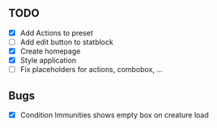 ## TODO
- [x] Add Actions to preset
- [ ] Add edit button to statblock
- [x] Create homepage
- [x] Style application
- [ ] Fix placeholders for actions, combobox, ...

## Bugs
- [x] Condition Immunities shows empty box on creature load